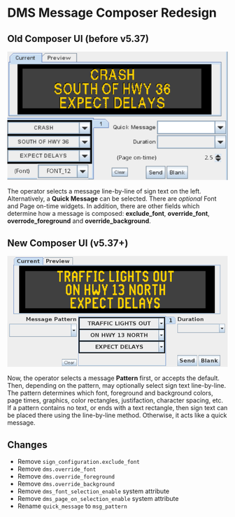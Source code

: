 # DMS Message Composer Redesign

## Old Composer UI (before v5.37)

![](images/dms_composer_old.png)

The operator selects a message line-by-line of sign text on the left.
Alternatively, a **Quick Message** can be selected.  There are _optional_
Font and Page on-time widgets.  In addition, there are other fields which
determine how a message is composed: **exclude_font**, **override_font**,
**overrode_foreground** and **override_background**.

## New Composer UI (v5.37+)

![](images/dms_composer_new.png)

Now, the operator selects a message **Pattern** first, or accepts the default.
Then, depending on the pattern, may optionally select sign text line-by-line.
The pattern determines which font, foreground and background colors, page times,
graphics, color rectangles, justifaction, character spacing, etc.  If a pattern
contains no text, or ends with a text rectangle, then sign text can be placed
there using the line-by-line method.  Otherwise, it acts like a quick message.

## Changes

* Remove `sign_configuration.exclude_font`
* Remove `dms.override_font`
* Remove `dms.override_foreground`
* Remove `dms.override_background`
* Remove `dms_font_selection_enable` system attribute
* Remove `dms_page_on_selection_enable` system attribute
* Rename `quick_message` to `msg_pattern`

